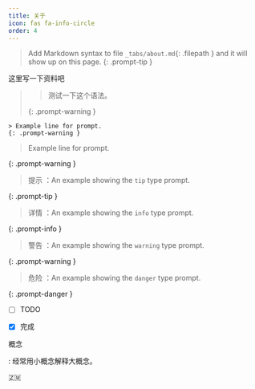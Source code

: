 ```yaml
---
title: 关于
icon: fas fa-info-circle
order: 4
---
```


> Add Markdown syntax to file `_tabs/about.md`{: .filepath } and it will show up on this page.
{: .prompt-tip }

这里写一下资料吧

> > 测试一下这个语法。
>
> {: .prompt-warning }

```
> Example line for prompt.
{: .prompt-warning }
```



> Example line for prompt.

{: .prompt-warning }

> 提示 ：An example showing the `tip` type prompt.

{: .prompt-tip }

> 详情 ：An example showing the `info` type prompt.

{: .prompt-info }

> 警告 ：An example showing the `warning` type prompt.

{: .prompt-warning }

> 危险 ：An example showing the `danger` type prompt.

{: .prompt-danger }



- [ ] TODO
- [x] 完成



概念

: 经常用小概念解释大概念。





:zambia: 
